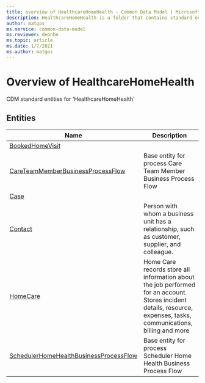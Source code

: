 ```yaml
---
title: overview of HealthcareHomeHealth - Common Data Model | Microsoft Docs
description: HealthcareHomeHealth is a folder that contains standard entities related to the Common Data Model.
author: matgos
ms.service: common-data-model
ms.reviewer: deonhe
ms.topic: article
ms.date: 1/7/2021
ms.author: matgos
---
```


# Overview of HealthcareHomeHealth

CDM standard entities for 'HealthcareHomeHealth'  

## Entities

|Name|Description|
|---|---|
|[BookedHomeVisit](BookedHomeVisit.md)||
|[CareTeamMemberBusinessProcessFlow](CareTeamMemberBusinessProcessFlow.md)|Base entity for process Care Team Member Business Process Flow|
|[Case](Case.md)||
|[Contact](Contact.md)|Person with whom a business unit has a relationship, such as customer, supplier, and colleague.|
|[HomeCare](HomeCare.md)|Home Care records store all information about the job performed for an account. Stores incident details, resource, expenses, tasks, communications, billing and more|
|[SchedulerHomeHealthBusinessProcessFlow](SchedulerHomeHealthBusinessProcessFlow.md)|Base entity for process Scheduler Home Health Business Process Flow|
